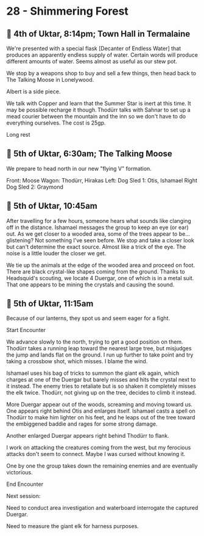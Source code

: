 # 28 - Shimmering Forest

## 📅 4th of Uktar, 8:14pm; Town Hall in Termalaine

We're presented with a special flask [Decanter of Endless Water] that produces an apparently endless supply of water. Certain words will produce different amounts of water. Seems almost as useful as our stew pot.

We stop by a weapons shop to buy and sell a few things, then head back to The Talking Moose in Lonelywood.

Albert is a side piece.

We talk with Copper and learn that the Summer Star is inert at this time. It may be possible recharge it though. Thodürr talks with Sahnar to set up a mead courier between the mountain and the inn so we don't have to do everything ourselves. The cost is 25gp.

Long rest

## 📅 5th of Uktar, 6:30am; The Talking Moose

We prepare to head north in our new "flying V" formation.

Front: Moose Wagon: Thodürr, Hirakas
Left: Dog Sled 1: Otis, Ishamael
Right Dog Sled 2: Graymond

## 📅 5th of Uktar, 10:45am

After travelling for a few hours, someone hears what sounds like clanging off in the distance. Ishamael messages the group to keep an eye (or ear) out. As we get closer to a wooded area, some of the trees appear to be... glistening? Not something I've seen before. We stop and take a closer look but can't determine the exact source. Almost like a trick of the eye. The noise is a little louder the closer we get.

We tie up the animals at the edge of the wooded area and proceed on foot. There are black crystal-like shapes coming from the ground. Thanks to Headsquid's scouting, we locate 4 Duergar, one of which is in a metal suit. That one appears to be mining the crystals and causing the sound.

## 📅 5th of Uktar, 11:15am

Because of our lanterns, they spot us and seem eager for a fight.

Start Encounter

We advance slowly to the north, trying to get a good position on them. Thodürr takes a running leap toward the nearest large tree, but misjudges the jump and lands flat on the ground. I run up further to take point and try taking a crossbow shot, which misses. I blame the wind.

Ishamael uses his bag of tricks to summon the giant elk again, which charges at one of the Duergar but barely misses and hits the crystal next to it instead. The enemy tries to retaliate but is so shaken it completely misses the elk twice. Thodürr, not giving up on the tree, decides to climb it instead.

More Duergar appear out of the woods, screaming and moving toward us. One appears right behind Otis and enlarges itself. Ishamael casts a spell on Thodürr to make him lighter on his feet, and he leaps out of the tree toward the embiggened baddie and rages for some strong damage.

Another enlarged Duergar appears right behind Thodürr to flank.

I work on attacking the creatures coming from the west, but my ferocious attacks don't seem to connect. Maybe I was cursed without knowing it.

One by one the group takes down the remaining enemies and are eventually victorious.

End Encounter

Next session:

Need to conduct area investigation and waterboard interrogate the captured Duergar.

Need to measure the giant elk for harness purposes.
